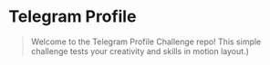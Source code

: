 # Telegram Profile
> Welcome to the Telegram Profile Challenge repo! This simple challenge tests your creativity and skills in motion layout.)
